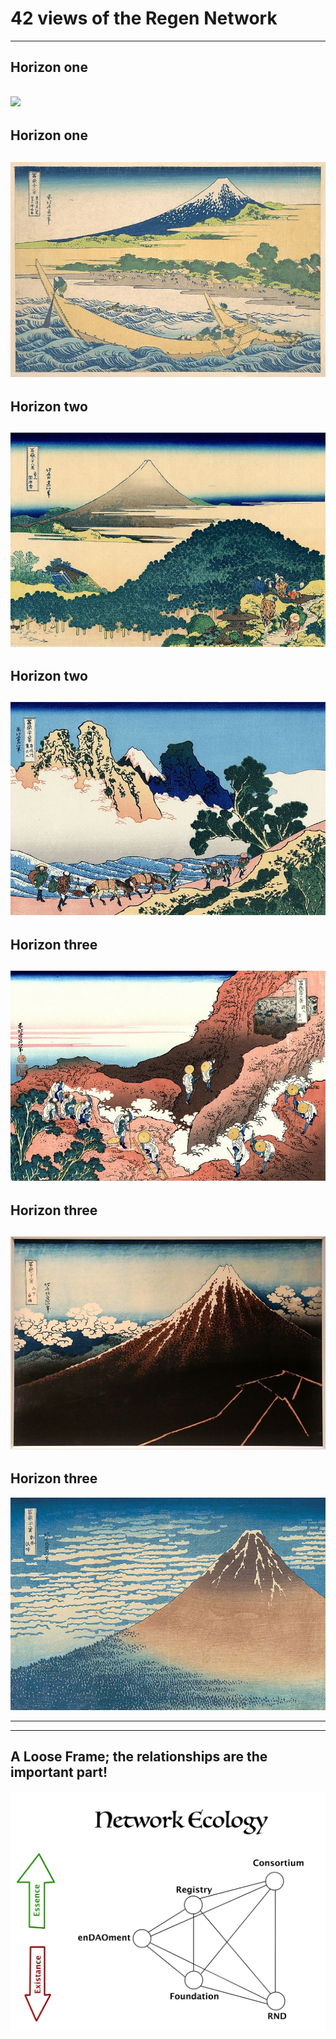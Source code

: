 # 42 views of the Regen Network

---
## Horizon one 
![](assets/Hokusai/1GreatWave.jpg)
---
## Horizon one 
![](assets/Hokusai/2TagoBay.jpg)
---
## Horizon two
![](assets/Hokusai/3TheCoastOfSevenLeagesInKamakura.jpg)
---
## Horizon two
![](assets/Hokusai/4TheBackOfTheFujiFromTheMinobuRiver.jpg)
---
## Horizon three
![](assets/Hokusai/5ClimbingMtFuji.jpg)
---
## Horizon three
![](assets/Hokusai/6ThunderStormBeneathTheSummit.jpg)
---
## Horizon three
![](assets/Hokusai/6FineWindClearMorning.jpg)

--- 



---
## A Loose Frame; the relationships are the important part!

![](assets/NetworkEcology.jpg)
